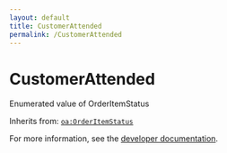 ```yaml
---
layout: default
title: CustomerAttended
permalink: /CustomerAttended
---
```


# CustomerAttended
Enumerated value of OrderItemStatus

Inherits from: [`oa:OrderItemStatus`](https://openactive.io/OrderItemStatus)

For more information, see the [developer documentation](https://developer.openactive.io/data-model/types/).